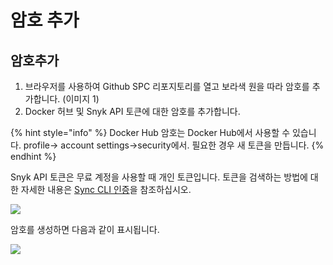 # 암호 추가

## 암호추가

1. 브라우저를 사용하여 Github SPC 리포지토리를 열고 보라색 원을 따라 암호를 추가합니다. (이미지 1)
2. Docker 허브 및 Snyk API 토큰에 대한 암호를 추가합니다.

{% hint style="info" %}
Docker Hub 암호는 Docker Hub에서 사용할 수 있습니다. profile-> account settings->security에서. 필요한 경우 새 토큰을 만듭니다.
{% endhint %}

Snyk API 토큰은 무료 계정을 사용할 때 개인 토큰입니다. 토큰을 검색하는 방법에 대한 자세한 내용은 [Sync CLI 인증](../developer-environment-and-snyk/snyk-authenticate-using-cli.md#authenticate-with-your-token)을 참조하십시오.

![](https://partner-workshop-assets.s3.us-east-2.amazonaws.com/add\_secrets.png)

암호를 생성하면 다음과 같이 표시됩니다.

![](https://partner-workshop-assets.s3.us-east-2.amazonaws.com/screen-shot-2020-08-22-at-11.37.20-am.png)
